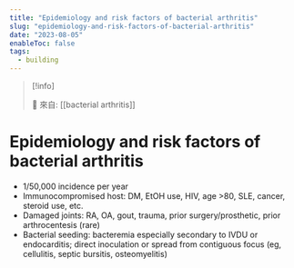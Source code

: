 ```yaml
---
title: "Epidemiology and risk factors of bacterial arthritis"
slug: "epidemiology-and-risk-factors-of-bacterial-arthritis"
date: "2023-08-05"
enableToc: false
tags:
  - building
---
```


> [!info]
>
> 🌱 來自: [[bacterial arthritis]]

# Epidemiology and risk factors of bacterial arthritis

- 1/50,000 incidence per year
- Immunocompromised host: DM, EtOH use, HIV, age >80, SLE, cancer, steroid use, etc.
- Damaged joints: RA, OA, gout, trauma, prior surgery/prosthetic, prior arthrocentesis (rare)
- Bacterial seeding: bacteremia especially secondary to IVDU or endocarditis; direct inoculation or spread from contiguous focus (eg, cellulitis, septic bursitis, osteomyelitis)
